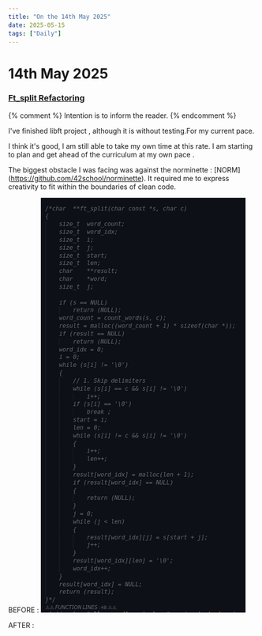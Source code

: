```yaml
---
title: "On the 14th May 2025"
date: 2025-05-15
tags: ["Daily"]
---
```

# 14th May 2025

### <u>Ft_split Refactoring</u>

{% comment %}
Intention is to inform the reader.
{% endcomment %}

I've finished libft project , although it is without testing.For my current pace.

 I think it's good, I am still able to take my own time at this rate. I am starting to plan and get ahead of the curriculum at my own pace . 

The biggest obstacle I was facing was against the norminette : [NORM] (https://github.com/42school/norminette).
It required me to express creativity to fit within the boundaries of clean code.


BEFORE : ![1_Refactor](After1Refactoring.png)

AFTER :


